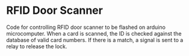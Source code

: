 # RFID Door Scanner
Code for controlling RFID door scanner to be flashed on arduino microcomputer. When a card is scanned, the ID is checked against the database of valid card numbers. If there is a match, a signal is sent to a relay to release the lock.
